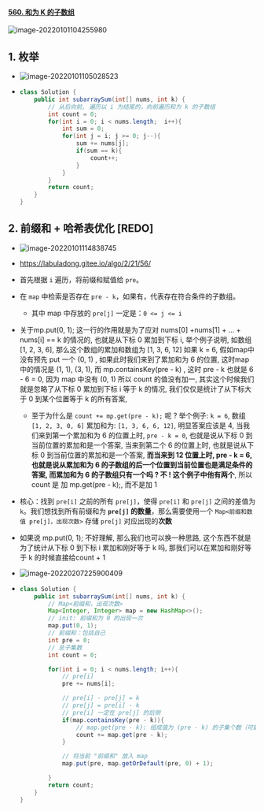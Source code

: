 #### [560. 和为 K 的子数组](https://leetcode-cn.com/problems/subarray-sum-equals-k/)

![image-20220101104255980](https://raw.githubusercontent.com/TWDH/Leetcode-From-Zero/pictures/img/image-20220101104255980.png)

## 1. 枚举

- ![image-20220101105028523](https://raw.githubusercontent.com/TWDH/Leetcode-From-Zero/pictures/img/image-20220101105028523.png)

- ```java
  class Solution {
      public int subarraySum(int[] nums, int k) {
          // 从后向前, 遍历以 i 为结尾的，向前遍历和为 k 的子数组
          int count = 0;
          for(int i = 0; i < nums.length;  i++){
              int sum = 0;
              for(int j = i; j >= 0; j--){
                  sum += nums[j];
                  if(sum == k){
                      count++;
                  }
              }
          }
          return count;
      }
  }
  ```

## 2. 前缀和 + 哈希表优化 [REDO]

- ![image-20220101114838745](https://raw.githubusercontent.com/TWDH/Leetcode-From-Zero/pictures/img/image-20220101114838745.png)

- https://labuladong.gitee.io/algo/2/21/56/

- 首先根据 `i` 遍历，将前缀和赋值给 `pre`。

- 在 `map` 中检索是否存在 `pre - k`，如果有，代表存在符合条件的子数组。

  - 其中 map 中存放的 `pre[j]` 一定是：`0 <= j <= i` 
- 关于mp.put(0, 1); 这一行的作用就是为了应对 nums[0] +nums[1] + ... + nums[i] == k 的情况的, 也就是从下标 0 累加到下标 i, 举个例子说明, 如数组 [1, 2, 3, 6], 那么这个数组的累加和数组为 [1, 3, 6, 12] 如果 k = 6, 假如map中没有预先 put 一个 (0, 1) , 如果此时我们来到了累加和为 6 的位置, 这时map中的情况是 (1, 1), (3, 1), 而 mp.containsKey(pre - k) , 这时 pre - k 也就是 6 - 6 = 0, 因为 map 中没有 (0, 1) 所以 count 的值没有加一, 其实这个时候我们就是忽略了从下标 0 累加到下标 i 等于 k 的情况, 我们仅仅是统计了从下标大于 0 到某个位置等于 k 的所有答案,
  
  - 至于为什么是 `count += mp.get(pre - k);` 呢 ? 举个例子: `k = 6`, 数组 `[1, 2, 3, 0, 6]` 累加和为: `[1, 3, 6, 6, 12]`, 明显答案应该是 4, 当我们来到第一个累加和为 6 的位置上时, `pre - k = 0`, 也就是说从下标 0 到当前位置的累加和是一个答案, 当来到第二个 6 的位置上时, 也就是说从下标 0 到当前位置的累加和是一个答案, **而当来到 12 位置上时, pre - k = 6, 也就是说从累加和为 6 的子数组的后一个位置到当前位置也是满足条件的答案, 而累加和为 6 的子数组只有一个吗 ? 不 ! 这个例子中他有两个**, 所以 count 是 加 mp.get(pre - k);, 而不是加 1
- 核心：找到 `pre[i]` 之前的所有 `pre[j]`，使得 `pre[i]` 和 `pre[j]` 之间的差值为 `k`。我们想找到所有前缀和为 **`pre[j]` 的数量**，那么需要使用一个 `Map<前缀和数值 pre[j]，出现次数>` 存储 `pre[j]` 对应出现的**次数**
  
- 如果说 mp.put(0, 1); 不好理解, 那么我们也可以换一种思路, 这个东西不就是为了统计从下标 0 到下标 i 累加和刚好等于 k 吗, 那我们可以在累加和刚好等于 k 的时候直接给count + 1
  
- ![image-20220207225900409](https://raw.githubusercontent.com/TWDH/Leetcode-From-Zero/pictures/img/image-20220207225900409.png)

- ```java
  class Solution {
      public int subarraySum(int[] nums, int k) {
          // Map<前缀和，出现次数>
          Map<Integer, Integer> map = new HashMap<>();
          // init: 前缀和为 0 的出现一次
          map.put(0, 1);
          // 前缀和：包括自己
          int pre = 0;
          // 总子集数
          int count = 0;
  
          for(int i = 0; i < nums.length; i++){
              // pre[i]
              pre += nums[i];
  
              // pre[i] - pre[j] = k
              // pre[j] = pre[i] - k
              // pre[i] 一定在 pre[j] 的后侧
              if(map.containsKey(pre - k)){
                  // map.get(pre - k): 组成值为 (pre - k) 的子集个数（可能有多种子集组合可以为 pre[j], 每次前缀和等于某值，都会向其中次数添加 1 
                  count += map.get(pre - k);
              }
  
              // 将当前 "前缀和" 放入 map
              map.put(pre, map.getOrDefault(pre, 0) + 1);
  
          }
          return count;
      }
  }
  ```



